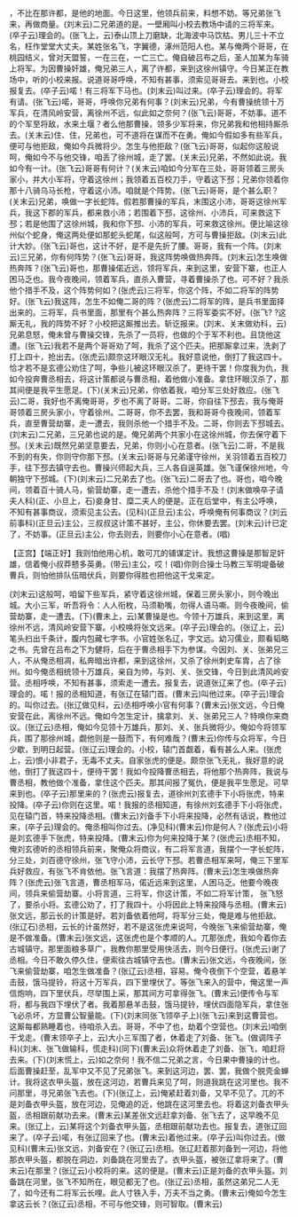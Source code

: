 <!-- { "loadSidebar": true } -->
，不比在那许都，是他的地面。今日这里，他领兵前来，料想不妨。等兄弟张飞来，再做商量。(刘末云)二兄弟道的是。一壁厢叫小校去教场中请的三将军来。(卒子云)理会的。(张飞上，云)泰山顶上刀磨缺，北海波中马饮枯。男儿三十不立名，枉作堂堂大丈夫。某姓张名飞，字翼德，涿州范阳人也。某与俺两个哥哥，在桃园结义，曾对天盟誓，一在三在，一亡三亡。俺自破吕布之后，圣人加某为车骑上将军。为因曹操奸雄，俺兄弟三人，离了许都，来到这徐州镇守。今日某正在教场中，听的小校来报。说道哥哥呼唤，不知有甚事，须索见哥哥去。来到也。小校报复去。(卒子云)喏！有三将军下马也。(刘末云)叫过来。(卒子云)理会的。将军有请。(张飞云)喏，哥哥，呼唤你兄弟有何事？(刘末云)兄弟，今有曹操统领十万军兵，在清风岭安营，离徐州不远，似此如之奈何？(张飞云)哥哥，不妨事。道不的个军至将敌，水来土堰？者么他那曹操，领多少军将来，你兄弟我和他相持厮杀去。(关末云)住、住，兄弟也，可不道将在谋而不在勇。俺如今假如多有些军兵，便可与他拒敌，俺如今兵微将少。怎生与他拒敌？(张飞云)哥哥，似起你这般说呵，俺如今不与他交锋，咱丢了徐州城，走了罢。(关末云)兄弟，不然如此说。我如今有一计。(张飞云)哥哥有何计？(关末云)咱如今分军在三处，哥哥领着三房头家小，并大小军将，守着这徐州；我领着五百校刀手，守着这下邳；兄弟你领着你那十八骑乌马长枪，守着这小沛。咱就是个阵势。(张飞云)哥哥，是个甚么职？(关末云)兄弟，唤做一字长蛇阵。假若那曹操的军兵，末围这小沛，哥哥这徐州军兵，我这下郡的军兵，都来救小沛；若围着下邳，这徐州、小沛兵，可来救这下邳；若是他围了这徐州城，我和你下邳、小沛的军兵，可来救这徐州。便比喻这徐州似个蛇身，俺这两处便如那蛇头蛇尾，似这般呵，方可与曹操拒敌。(刘末云)此计大妙。(张飞云)哥也，这计不好，是不是先折了腰。哥哥，我有一个阵。(刘末云)三兄弟，你有何阵势？(张飞云)哥哥，我这阵势唤做热奔阵。(刘末云)怎生唤做热奔阵？(张飞云)哥也，那曹操偌近远，领将军兵，来到这里，安营下寨，也正人困马乏也。我今夜晚间，领着军兵，直杀入曹营，寻着曹操杀了也。可不好？我杀他个措手不及，这个阵势何如？(张虎云)三将军，你这个阵，不如二将军的阵势好。(张飞云)我这阵，怎生不如俺二哥的阵？(张虎云)二将军的阵，是兵书里面择出来的。三将军，兵书里面，那里有个甚么热奔阵？三将军委实不好。(张飞?
?这厮无礼，我的阵势不好？小校把这厮推出去。斩讫报来。(刘末、关末做劝科，云)兄弟息怒，俺未曾与曹操交锋，先杀了一员将，也做的个于军不利也。且饶他这遭。(张飞云)我若不是两个哥哥劝了呵，我杀了这个匹夫。把那厮拿过来，洗剥了打上四十，抢出去。(张虎云)颇奈这环眼汉无礼。我好意说他，倒打了我这四十。恰才若不是玄德公劝住了呵，争些儿被这环眼汉杀了。更待干罢！你度我为仇，我如今投奔曹丞相去，将这计策都说与曹丞相，着他做小准备。拿住环眼汉杀了，那其间便是我平生愿足。(下)(关末云)兄弟，你依着我，咱分军三处好救应。(张飞云)二哥，我好也不离俺哥哥，歹也不离了哥哥。二哥，你自往下邳去，我与俺哥哥领着三房头家小，守着徐州。二哥哥，你不去罢，我和哥哥今夜晚间，领着军兵，直至曹营劫寨，走一遭去，我则杀他一个措手不及。二哥，你则去下邳城去。(刘末云)二兄弟，三兄弟也说的是。俺兄弟两个共家小在这徐州城，你去保守着下邳。(关末云)既然兄弟坚意要去，兄弟，你则小心在意者。(张飞云)二哥，不是我不到的有失，你则守你那下邳。(关末云)哥哥与兄弟谨守徐州，关羽领着五百校刀手，往下邳去镇守去也。曹操兴师起大兵，三人各自逞英雄。张飞谨保徐州地，今朝独守下邳城。(下)(刘末云)二兄弟去了也。(张飞云)二哥去了也。哥也，咱今晚间，领着百十骑人马，偷营劫寨，走一遭去，杀他个措手不及！(刘末做唤卒子请夫人科)(正、小旦上，石)妾身甘、糜二夫人的便是。正在后堂中，有主公呼唤，不知有甚事商议，须索见主公去。(见科)(正旦云)主公，呼唤俺有何事商议？(刘云前事科)(正旦云)主公，三叔叔这计策不甚好，主公，你休要去罢。(刘末云)计已定了，不妨事。(正旦云)主公，你去则去，则要你小心在意者。(唱)

【正宫】【端正好】我则怕他用心机，敢可兀的铺谋定计。我想这曹操是那智足奸雄，信着俺小叔莽戆多英勇。(带云)主公，哎！(唱)你则合操士马教三军明堤备破曹兵，则怕他排队伍暗伏兵，则要你得胜也把他这干戈来定。

(刘末云)这般呵，咱留下些军兵，紧守着这徐州城，保着三房头家小，则今晚出城。大小三军，听吾将令：人人衔枚，马须勒嘴，勿得人语马嘶。则今夜晚间，偷营劫寨，走一遭去。(下)(曹未上，云)某曹操是也。今领十万雄兵，来到这里，离徐州不远，清风岭安营下寨。小校唤将张文远来。(卒子云)理会的。(张辽上，云)笔头扫出千条计，腹内包藏七字书。小官姓张名辽，字文远。幼习儒业，颇看韬略之书。先曾在吕布之下为健将，后在于曹丞相手下为参谋。今因刘、关、张弟兄三人，不从俺丞相凋，私奔暗出许都，来到这徐州，又杀了徐州刺史车胄，占了徐州。如今俺丞相统领十万雄兵，亲自为帅，与刘、关、张交锋，今日到此清风岭安营。丞相呼唤，不知有甚事，须索走一遭去。报复去，说道张辽来了也。(卒子云)理会的。喏！报的丞相知道，有张辽在辕门首。(曹末云)叫他过来。(卒子云)理会的。叫你过去。(张辽做见科，云)丞相呼唤小官有何事？(曹末云)张文远，今日俺安营在此，离徐州不远。俺如今怎生定计，擒拿刘、关、张弟兄三人？特唤你来商议。(张辽云)丞相，俺如今见领十万雄兵，那刘、关、张兵微将少。俺如今将领军兵，围了那徐州城，觑他则是一鼓而下，有何难哉？(曹末云)你传与众将军，今日少歇，到明日起营。(张辽云)理会的。小校，辕门首觑着，看有甚么人来。(张虎上，云)恨小非君子，无毒不丈夫。自家张虎的便是。颇奈张飞无礼，我好意的说他，倒打了我这四十，便待干罢！我如今投降曹丞相去，将他那个热奔阵，我说与曹丞相，教他做个准备，拿住这个匹夫。那其间报了冤仇，便是我平生愿足。可早来到也。(卒子云)那里来的？(张虎云)报复去，道徐州刘玄德手下小将张虎，特来投降。(卒子云)你则在这里。喏！我报的丞相知道，有徐州刘玄德手下小将张虎，见在辕门首，特来投降丞相。(曹末云)刘备手下小将来投降，必然有话说，教他过来，(卒子云)理会的。俺丞相叫你过去。(净见科)(曹末云)你是何人？(张虎云)小将是刘玄德手下张虎，特来投降。(曹末云)你为何来投降于某？(张虎云)丞相不知，俺刘玄德听的丞相领兵前来，聚俺众将商议，有二将军言道，我摆个一字长蛇阵，分三处，刘百德守徐州，张飞守小沛，云长守下邳。若曹丞相军来呵，俺三下里军兵好救应，有张飞不肯依他。张飞言道：我摆了热奔阵。(曹末云)怎生唤做热奔阵？(张虎云)张飞言道，曹丞相军马，偌近远来到这里，人困马乏。他要今晚夜间，领兵来偷营劫寨。小将言道，三将军，你这计策，不如二将军计策，
张飞怒了，要杀小将。玄德公劝了，打了我四十。小将因此上特来投降与丞相。(曹末云)张文远，那云长的计策是好。若刘备依着他呵，将军分三处，俺是难与他拒敌。(张辽石)丞相，云长的计虽然好，若不是这张虎来说呵，今晚张飞来偷营劫寨，俺是不做准备。(曹末云)张文远，这张虎也是个孝顺的人。兀那张虎，我如今着你去古城镇守。那里面粮多草广，我教你那里受用快活去，则今日便行。(张虎云)谢了丞相。今日不敢久停久住，便索往古城镇守去也。(曹末云)张文远，今夜晚间，张飞来偷营劫寨，咱怎生做准备？(张辽云)丞相，容易。俺今夜倒下个空营，着悬羊击鼓，饿马提铃，将这十万军兵，四下里埋伏了。等张飞来入的营中，俺这里一声信炮响，四下里伏兵，尽举围上采，那其间方可拿得张飞。(曹末云)便传令与军将，都与我四下埋伏了者。我着那悬羊击鼓，饿马提铃，埋伏四面隐军兵，拿住张飞必杀坏，方显曹公智量能。(下)(刘末同张飞领卒子上)(张飞云)来到这曹营也。这厮每都熟睡着也，待咱杀入去。哥哥，不中了也，劫着个空营也。(刘末云)咱倒干戈走。(曹末领卒子上，云)大小三军围了者，休着走了刘备、张飞。(做调阵子科)(刘末、张飞做输科，慌走科)(同下)(曹末云)众将休着走了刘备、张飞，咱赶将去来。(下)(刘末慌上，云)如之奈何！我不信二兄弟之言，今日果中曹操的计也。后面曹操赶至，乱军中又不见了兄弟张飞。来到这河边，罢、罢，我做个脱壳金蝉计。我将这衣甲头盔，放在这河边，若曹兵来见了呵，则道我跳在这河里也。我不问那里，寻兄弟张飞去也。(下)(张辽上，云)俺紧赶着刘备，又早不见了。兀的不是刘备衣甲头盔，放在河边，见俺追的近，他跳在这河里去也。将着这刘备衣甲头盔，丞相跟前献功去来。(曹末云)某差张文远赶拿刘备、张飞去了，这早晚不见来。(张辽上，云)某将这个刘备衣甲头盔，丞相跟前献功去也。报复去，道张辽回来了。(卒子云)喏，有张辽回来了也。(曹末云)着他过来。(卒子云)叫你过去。(做见科)(曹末云)张文远，刘备安在？(张辽云)丞相。张辽赶着那刘备到一河边，将他那衣甲头盔，都脱在洞边，刘备跳在河里去了。衣甲头盔，被张辽拿将来了。(曹末云)在那里？(张辽云)小校将的来。这的便是。(曹末云)正是刘备的衣甲头盔。刘备跳在河里，张飞不知所在，眼见都无了也。(张辽云)丞相，虽然这弟兄二人无了，如今还有二将军云长哩。此人寸铁入手，万夫不当之勇。(曹末云)俺如今怎生拿这云长？(张辽云)丞相，不可与他交锋，则可智取。(曹末云)
